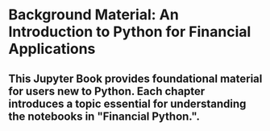 # Background Material: An Introduction to Python for Financial Applications
## This Jupyter Book provides foundational material for users new to Python. Each chapter introduces a topic essential for understanding the notebooks in "Financial Python.".
